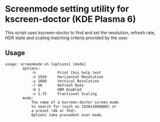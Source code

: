 # Screenmode setting utility for kscreen-doctor (KDE Plasma 6)

This script uses kscreen-doctor to find and set the resolution, refresh rate, HDR state and scaling matching criteria provided by the user.

## Usage
```
usage: screenmode.sh [options] [mode]
        options:
            -h          Print this help text
            -x 1920     Horizontal Resolution
            -y 1080     Vertical Resolution
            -r 60       Refresh Rate
            -H 1        HDR Enabled
            -s 1.75     Fractional Scaling
        mode:
            The name of a kscreen-doctor screen mode
            to search for (such as 1920x1080@60) or
            a preset (4k or fhd).
            Options take precedent over mode.
```